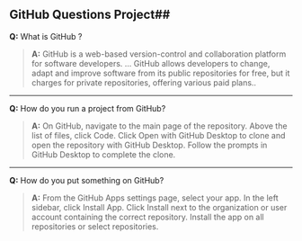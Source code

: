 ## GitHub Questions Project##

**Q:** What is GitHub ?

> **A:**  GitHub is a web-based version-control and collaboration platform for software developers. ... GitHub allows developers to change, adapt and improve software from its public repositories for free, but it charges for private repositories, offering various paid plans..

---

**Q:** How do you run a project from GitHub?

> **A:** On GitHub, navigate to the main page of the repository.
Above the list of files, click Code.
Click Open with GitHub Desktop to clone and open the repository with GitHub Desktop.
Follow the prompts in GitHub Desktop to complete the clone.

---

**Q:** How do you put something on GitHub?



> **A:** From the GitHub Apps settings page, select your app. In the left sidebar, click Install App. Click Install next to the organization or user account containing the correct repository. Install the app on all repositories or select repositories.
